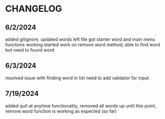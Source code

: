 #   CHANGELOG

## 6/2/2024 ## 
added gitignore, updated words left file
got starter word and main menu functions working
started work on remove word method, able to find word but need to found word

## 6/3/2024 ##
resolved issue with finding word in list
need to add validator for input

## 7/19/2024
added quit at anytime functionality, removed all words up until this point, remove word function is working as expected (so far)
